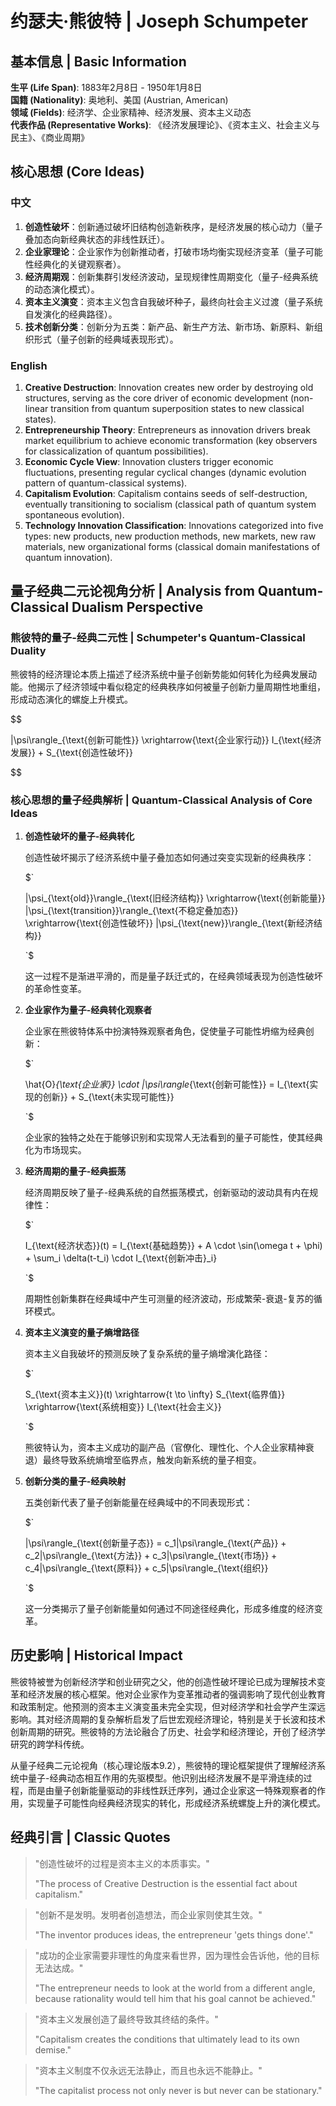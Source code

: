 # 约瑟夫·熊彼特 | Joseph Schumpeter

## 基本信息 | Basic Information

**生平 (Life Span)**: 1883年2月8日 - 1950年1月8日  
**国籍 (Nationality)**: 奥地利、美国 (Austrian, American)  
**领域 (Fields)**: 经济学、企业家精神、经济发展、资本主义动态  
**代表作品 (Representative Works)**: 《经济发展理论》、《资本主义、社会主义与民主》、《商业周期》

## 核心思想 (Core Ideas)

### 中文
1. **创造性破坏**：创新通过破坏旧结构创造新秩序，是经济发展的核心动力（量子叠加态向新经典状态的非线性跃迁）。
2. **企业家理论**：企业家作为创新推动者，打破市场均衡实现经济变革（量子可能性经典化的关键观察者）。
3. **经济周期观**：创新集群引发经济波动，呈现规律性周期变化（量子-经典系统的动态演化模式）。
4. **资本主义演变**：资本主义包含自我破坏种子，最终向社会主义过渡（量子系统自发演化的经典路径）。
5. **技术创新分类**：创新分为五类：新产品、新生产方法、新市场、新原料、新组织形式（量子创新的经典域表现形式）。

### English
1. **Creative Destruction**: Innovation creates new order by destroying old structures, serving as the core driver of economic development (non-linear transition from quantum superposition states to new classical states).
2. **Entrepreneurship Theory**: Entrepreneurs as innovation drivers break market equilibrium to achieve economic transformation (key observers for classicalization of quantum possibilities).
3. **Economic Cycle View**: Innovation clusters trigger economic fluctuations, presenting regular cyclical changes (dynamic evolution pattern of quantum-classical systems).
4. **Capitalism Evolution**: Capitalism contains seeds of self-destruction, eventually transitioning to socialism (classical path of quantum system spontaneous evolution).
5. **Technology Innovation Classification**: Innovations categorized into five types: new products, new production methods, new markets, new raw materials, new organizational forms (classical domain manifestations of quantum innovation).

## 量子经典二元论视角分析 | Analysis from Quantum-Classical Dualism Perspective

### 熊彼特的量子-经典二元性 | Schumpeter's Quantum-Classical Duality

熊彼特的经济理论本质上描述了经济系统中量子创新势能如何转化为经典发展动能。他揭示了经济领域中看似稳定的经典秩序如何被量子创新力量周期性地重组，形成动态演化的螺旋上升模式。

$$

|\psi\rangle_{\text{创新可能性}} \xrightarrow{\text{企业家行动}} I_{\text{经济发展}} + S_{\text{创造性破坏}}

$$

### 核心思想的量子经典解析 | Quantum-Classical Analysis of Core Ideas

1. **创造性破坏的量子-经典转化**

   创造性破坏揭示了经济系统中量子叠加态如何通过突变实现新的经典秩序：

   $`
   
   |\psi_{\text{old}}\rangle_{\text{旧经济结构}} \xrightarrow{\text{创新能量}} |\psi_{\text{transition}}\rangle_{\text{不稳定叠加态}} \xrightarrow{\text{创造性破坏}} |\psi_{\text{new}}\rangle_{\text{新经济结构}}
   
   `$

   这一过程不是渐进平滑的，而是量子跃迁式的，在经典领域表现为创造性破坏的革命性变革。

2. **企业家作为量子-经典转化观察者**

   企业家在熊彼特体系中扮演特殊观察者角色，促使量子可能性坍缩为经典创新：

   $`
   
   \hat{O}_{\text{企业家}} \cdot |\psi\rangle_{\text{创新可能性}} = I_{\text{实现的创新}} + S_{\text{未实现可能性}}
   
   `$

   企业家的独特之处在于能够识别和实现常人无法看到的量子可能性，使其经典化为市场现实。

3. **经济周期的量子-经典振荡**

   经济周期反映了量子-经典系统的自然振荡模式，创新驱动的波动具有内在规律性：

   $`
   
   I_{\text{经济状态}}(t) = I_{\text{基础趋势}} + A \cdot \sin(\omega t + \phi) + \sum_i \delta(t-t_i) \cdot I_{\text{创新冲击}_i}
   
   `$

   周期性创新集群在经典域中产生可测量的经济波动，形成繁荣-衰退-复苏的循环模式。

4. **资本主义演变的量子熵增路径**

   资本主义自我破坏的预测反映了复杂系统的量子熵增演化路径：

   $`
   
   S_{\text{资本主义}}(t) \xrightarrow{t \to \infty} S_{\text{临界值}} \xrightarrow{\text{系统相变}} I_{\text{社会主义}}
   
   `$

   熊彼特认为，资本主义成功的副产品（官僚化、理性化、个人企业家精神衰退）最终导致系统熵增至临界点，触发向新系统的量子相变。

5. **创新分类的量子-经典映射**

   五类创新代表了量子创新能量在经典域中的不同表现形式：

   $`
   
   |\psi\rangle_{\text{创新量子态}} = c_1|\psi\rangle_{\text{产品}} + c_2|\psi\rangle_{\text{方法}} + c_3|\psi\rangle_{\text{市场}} + c_4|\psi\rangle_{\text{原料}} + c_5|\psi\rangle_{\text{组织}}
   
   `$

   这一分类揭示了量子创新能量如何通过不同途径经典化，形成多维度的经济变革。

## 历史影响 | Historical Impact

熊彼特被誉为创新经济学和创业研究之父，他的创造性破坏理论已成为理解技术变革和经济发展的核心框架。他对企业家作为变革推动者的强调影响了现代创业教育和政策制定。他预测的资本主义演变虽未完全实现，但对经济学和社会学产生深远影响。其对经济周期的复杂解析启发了后世宏观经济理论，特别是关于长波和技术创新周期的研究。熊彼特的方法论融合了历史、社会学和经济理论，开创了经济学研究的跨学科传统。

从量子经典二元论视角（核心理论版本9.2），熊彼特的理论框架提供了理解经济系统中量子-经典动态相互作用的先驱模型。他识别出经济发展不是平滑连续的过程，而是由量子创新能量驱动的非线性跃迁序列，通过企业家这一特殊观察者的作用，实现量子可能性向经典经济现实的转化，形成经济系统螺旋上升的演化模式。

## 经典引言 | Classic Quotes

> "创造性破坏的过程是资本主义的本质事实。"
> 
> "The process of Creative Destruction is the essential fact about capitalism."

> "创新不是发明。发明者创造想法，而企业家则使其生效。"
> 
> "The inventor produces ideas, the entrepreneur 'gets things done'."

> "成功的企业家需要非理性的角度来看世界，因为理性会告诉他，他的目标无法达成。"
> 
> "The entrepreneur needs to look at the world from a different angle, because rationality would tell him that his goal cannot be achieved."

> "资本主义发展创造了最终导致其终结的条件。"
> 
> "Capitalism creates the conditions that ultimately lead to its own demise."

> "资本主义制度不仅永远无法静止，而且也永远不能静止。"
> 
> "The capitalist process not only never is but never can be stationary."
